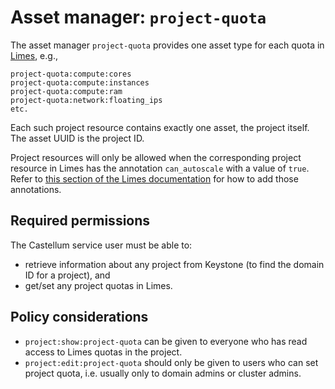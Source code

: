 # Asset manager: `project-quota`

The asset manager `project-quota` provides one asset type for each quota in [Limes](https://github.com/sapcc/limes), e.g.,

```
project-quota:compute:cores
project-quota:compute:instances
project-quota:compute:ram
project-quota:network:floating_ips
etc.
```

Each such project resource contains exactly one asset, the project itself. The asset UUID is the project ID.

Project resources will only be allowed when the corresponding project resource in Limes has the annotation
`can_autoscale` with a value of `true`. Refer to [this section of the Limes documentation][limes-doc] for how to add
those annotations.

[limes-doc]: https://github.com/sapcc/limes/blob/master/docs/operators/config.md#resource-behavior

## Required permissions

The Castellum service user must be able to:

- retrieve information about any project from Keystone (to find the domain ID for a project), and
- get/set any project quotas in Limes.

## Policy considerations

- `project:show:project-quota` can be given to everyone who has read access to Limes quotas in the project.
- `project:edit:project-quota` should only be given to users who can set project quota, i.e. usually only to domain
  admins or cluster admins.

